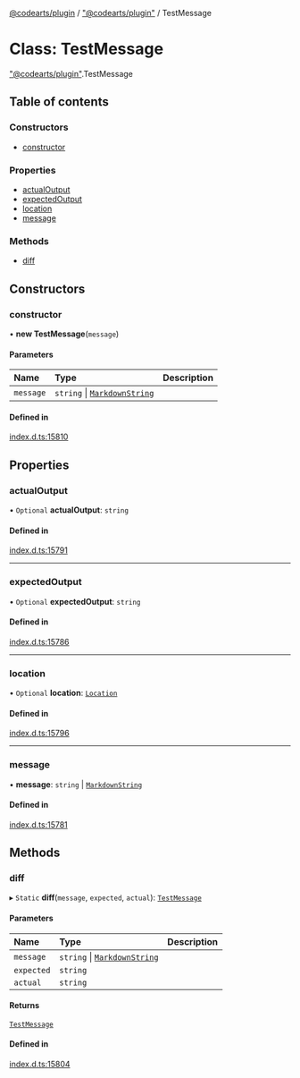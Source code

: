 [@codearts/plugin](../README.md) / ["@codearts/plugin"](../modules/_codearts_plugin_.md) / TestMessage

# Class: TestMessage

["@codearts/plugin"](../modules/_codearts_plugin_.md).TestMessage

## Table of contents

### Constructors

- [constructor](codearts_plugin_.TestMessage.md#constructor)

### Properties

- [actualOutput](codearts_plugin_.TestMessage.md#actualoutput)
- [expectedOutput](codearts_plugin_.TestMessage.md#expectedoutput)
- [location](codearts_plugin_.TestMessage.md#location)
- [message](codearts_plugin_.TestMessage.md#message)

### Methods

- [diff](codearts_plugin_.TestMessage.md#diff)

## Constructors

### constructor

• **new TestMessage**(`message`)

#### Parameters

| Name | Type | Description |
| :------ | :------ | :------ |
| `message` | `string` \| [`MarkdownString`](codearts_plugin_.MarkdownString.md) |  |

#### Defined in

[index.d.ts:15810](https://github.com/huaweicloud/cloudide-plugin-api/blob/d4de966/index.d.ts#L15810)

## Properties

### actualOutput

• `Optional` **actualOutput**: `string`

#### Defined in

[index.d.ts:15791](https://github.com/huaweicloud/cloudide-plugin-api/blob/d4de966/index.d.ts#L15791)

___

### expectedOutput

• `Optional` **expectedOutput**: `string`

#### Defined in

[index.d.ts:15786](https://github.com/huaweicloud/cloudide-plugin-api/blob/d4de966/index.d.ts#L15786)

___

### location

• `Optional` **location**: [`Location`](codearts_plugin_.Location.md)

#### Defined in

[index.d.ts:15796](https://github.com/huaweicloud/cloudide-plugin-api/blob/d4de966/index.d.ts#L15796)

___

### message

• **message**: `string` \| [`MarkdownString`](codearts_plugin_.MarkdownString.md)

#### Defined in

[index.d.ts:15781](https://github.com/huaweicloud/cloudide-plugin-api/blob/d4de966/index.d.ts#L15781)

## Methods

### diff

▸ `Static` **diff**(`message`, `expected`, `actual`): [`TestMessage`](codearts_plugin_.TestMessage.md)

#### Parameters

| Name | Type | Description |
| :------ | :------ | :------ |
| `message` | `string` \| [`MarkdownString`](codearts_plugin_.MarkdownString.md) |  |
| `expected` | `string` |  |
| `actual` | `string` |  |

#### Returns

[`TestMessage`](codearts_plugin_.TestMessage.md)

#### Defined in

[index.d.ts:15804](https://github.com/huaweicloud/cloudide-plugin-api/blob/d4de966/index.d.ts#L15804)
